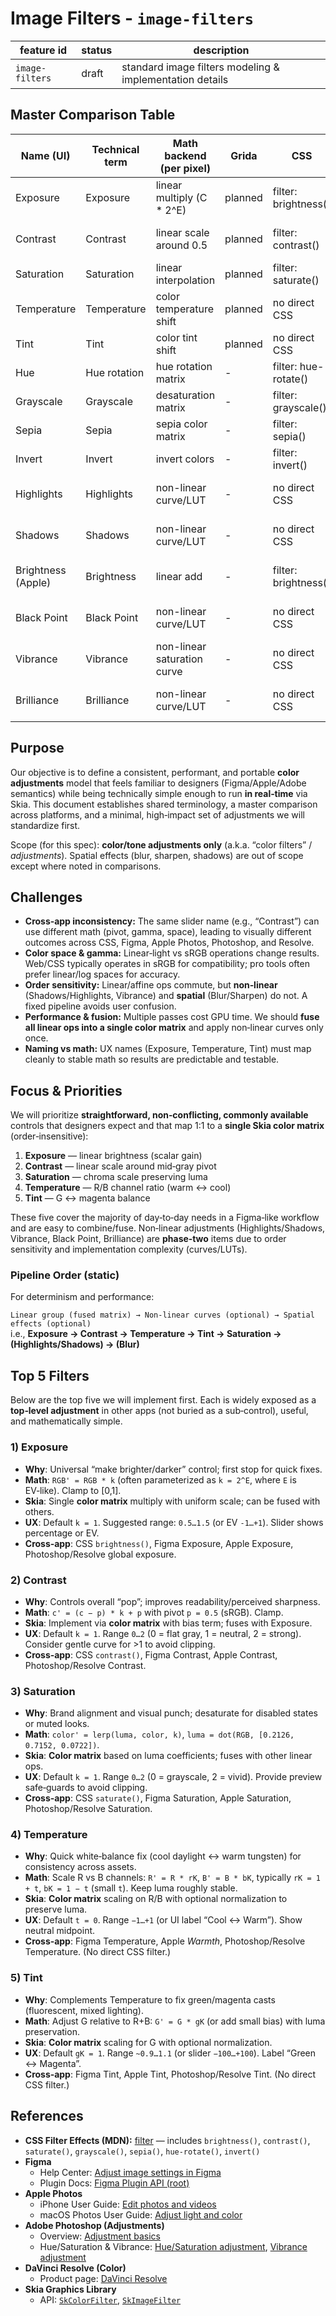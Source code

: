 # Image Filters - `image-filters`

| feature id      | status | description                                              |
| --------------- | ------ | -------------------------------------------------------- |
| `image-filters` | draft  | standard image filters modeling & implementation details |

## Master Comparison Table

| Name (UI)          | Technical term | Math backend (per pixel)    | Grida   | CSS                  | Figma | Apple Photos | Photoshop / Resolve | Skia impl            | Order sensitive | Priority | Difficulty | Notes / Usage                      |
| ------------------ | -------------- | --------------------------- | ------- | -------------------- | ----- | ------------ | ------------------- | -------------------- | --------------- | -------- | ---------- | ---------------------------------- |
| Exposure           | Exposure       | linear multiply (C \* 2^E)  | planned | filter: brightness() | ✓     | ✓            | ✓                   | color matrix         | No              | High     | Low        | Basic linear brightness adjustment |
| Contrast           | Contrast       | linear scale around 0.5     | planned | filter: contrast()   | ✓     | ✓            | ✓                   | color matrix         | No              | High     | Low        | Linear contrast scaling            |
| Saturation         | Saturation     | linear interpolation        | planned | filter: saturate()   | ✓     | ✓            | ✓                   | color matrix         | No              | High     | Low        | Adjusts color intensity            |
| Temperature        | Temperature    | color temperature shift     | planned | no direct CSS        | ✓     | ✓            | ✓                   | color matrix         | No              | Medium   | Medium     | White balance adjustment           |
| Tint               | Tint           | color tint shift            | planned | no direct CSS        | ✓     | ✓            | ✓                   | color matrix         | No              | Medium   | Medium     | Color cast adjustment              |
| Hue                | Hue rotation   | hue rotation matrix         | -       | filter: hue-rotate() | ✗     | ✗            | ✓                   | color matrix         | No              | High     | Low        | Hue rotation                       |
| Grayscale          | Grayscale      | desaturation matrix         | -       | filter: grayscale()  | ✗     | ✓            | ✓                   | color matrix         | No              | Medium   | Low        | Converts to grayscale              |
| Sepia              | Sepia          | sepia color matrix          | -       | filter: sepia()      | ✗     | ✗            | ✓                   | color matrix         | No              | Medium   | Low        | Sepia tone effect                  |
| Invert             | Invert         | invert colors               | -       | filter: invert()     | ✗     | ✗            | ✓                   | color matrix         | No              | Medium   | Low        | Inverts colors                     |
| Highlights         | Highlights     | non-linear curve/LUT        | -       | no direct CSS        | ✗     | ✓            | ✓                   | LUT / runtime shader | Yes             | Medium   | High       | Adjusts bright areas               |
| Shadows            | Shadows        | non-linear curve/LUT        | -       | no direct CSS        | ✗     | ✓            | ✓                   | LUT / runtime shader | Yes             | Medium   | High       | Adjusts dark areas                 |
| Brightness (Apple) | Brightness     | linear add                  | -       | filter: brightness() | ✗     | ✓            | ✓                   | color matrix         | No              | Medium   | Low        | Apple-specific brightness          |
| Black Point        | Black Point    | non-linear curve/LUT        | -       | no direct CSS        | ✗     | ✓            | ✓                   | LUT / runtime shader | Yes             | Low      | High       | Adjusts black level                |
| Vibrance           | Vibrance       | non-linear saturation curve | -       | no direct CSS        | ✗     | ✓            | ✓                   | LUT / runtime shader | Yes             | Medium   | High       | Selective saturation boost         |
| Brilliance         | Brilliance     | non-linear curve/LUT        | -       | no direct CSS        | ✗     | ✓            | ✓                   | LUT / runtime shader | Yes             | Low      | High       | Midtone brightness enhancement     |

## Purpose

Our objective is to define a consistent, performant, and portable **color adjustments** model that feels familiar to designers (Figma/Apple/Adobe semantics) while being technically simple enough to run **in real‑time** via Skia. This document establishes shared terminology, a master comparison across platforms, and a minimal, high‑impact set of adjustments we will standardize first.

Scope (for this spec): **color/tone adjustments only** (a.k.a. “color filters” / _adjustments_). Spatial effects (blur, sharpen, shadows) are out of scope except where noted in comparisons.

## Challenges

- **Cross‑app inconsistency:** The same slider name (e.g., “Contrast”) can use different math (pivot, gamma, space), leading to visually different outcomes across CSS, Figma, Apple Photos, Photoshop, and Resolve.
- **Color space & gamma:** Linear‑light vs sRGB operations change results. Web/CSS typically operates in sRGB for compatibility; pro tools often prefer linear/log spaces for accuracy.
- **Order sensitivity:** Linear/affine ops commute, but **non‑linear** (Shadows/Highlights, Vibrance) and **spatial** (Blur/Sharpen) do not. A fixed pipeline avoids user confusion.
- **Performance & fusion:** Multiple passes cost GPU time. We should **fuse all linear ops into a single color matrix** and apply non‑linear curves only once.
- **Naming vs math:** UX names (Exposure, Temperature, Tint) must map cleanly to stable math so results are predictable and testable.

## Focus & Priorities

We will prioritize **straightforward, non‑conflicting, commonly available** controls that designers expect and that map 1:1 to a **single Skia color matrix** (order‑insensitive):

1. **Exposure** — linear brightness (scalar gain)
2. **Contrast** — linear scale around mid‑gray pivot
3. **Saturation** — chroma scale preserving luma
4. **Temperature** — R/B channel ratio (warm ↔ cool)
5. **Tint** — G ↔ magenta balance

These five cover the majority of day‑to‑day needs in a Figma‑like workflow and are easy to combine/fuse. Non‑linear adjustments (Highlights/Shadows, Vibrance, Black Point, Brilliance) are **phase‑two** items due to order sensitivity and implementation complexity (curves/LUTs).

### Pipeline Order (static)

For determinism and performance:

`Linear group (fused matrix) → Non‑linear curves (optional) → Spatial effects (optional)`  
i.e., **Exposure → Contrast → Temperature → Tint → Saturation → (Highlights/Shadows) → (Blur)**

## Top 5 Filters

Below are the top five we will implement first. Each is widely exposed as a **top‑level adjustment** in other apps (not buried as a sub‑control), useful, and mathematically simple.

### 1) Exposure

- **Why**: Universal “make brighter/darker” control; first stop for quick fixes.
- **Math**: `RGB' = RGB * k` (often parameterized as `k = 2^E`, where `E` is EV‑like). Clamp to [0,1].
- **Skia**: Single **color matrix** multiply with uniform scale; can be fused with others.
- **UX**: Default `k = 1`. Suggested range: `0.5…1.5` (or EV `-1…+1`). Slider shows percentage or EV.
- **Cross‑app**: CSS `brightness()`, Figma Exposure, Apple Exposure, Photoshop/Resolve global exposure.

### 2) Contrast

- **Why**: Controls overall “pop”; improves readability/perceived sharpness.
- **Math**: `c' = (c − p) * k + p` with pivot `p = 0.5` (sRGB). Clamp.
- **Skia**: Implement via **color matrix** with bias term; fuses with Exposure.
- **UX**: Default `k = 1`. Range `0…2` (0 = flat gray, 1 = neutral, 2 = strong). Consider gentle curve for >1 to avoid clipping.
- **Cross‑app**: CSS `contrast()`, Figma Contrast, Apple Contrast, Photoshop/Resolve Contrast.

### 3) Saturation

- **Why**: Brand alignment and visual punch; desaturate for disabled states or muted looks.
- **Math**: `color' = lerp(luma, color, k)`, `luma = dot(RGB, [0.2126, 0.7152, 0.0722])`.
- **Skia**: **Color matrix** based on luma coefficients; fuses with other linear ops.
- **UX**: Default `k = 1`. Range `0…2` (0 = grayscale, 2 = vivid). Provide preview safe‑guards to avoid clipping.
- **Cross‑app**: CSS `saturate()`, Figma Saturation, Apple Saturation, Photoshop/Resolve Saturation.

### 4) Temperature

- **Why**: Quick white‑balance fix (cool daylight ↔ warm tungsten) for consistency across assets.
- **Math**: Scale R vs B channels: `R' = R * rK`, `B' = B * bK`, typically `rK = 1 + t`, `bK = 1 − t` (small `t`). Keep luma roughly stable.
- **Skia**: **Color matrix** scaling on R/B with optional normalization to preserve luma.
- **UX**: Default `t = 0`. Range `−1…+1` (or UI label “Cool ↔ Warm”). Show neutral midpoint.
- **Cross‑app**: Figma Temperature, Apple _Warmth_, Photoshop/Resolve Temperature. (No direct CSS filter.)

### 5) Tint

- **Why**: Complements Temperature to fix green/magenta casts (fluorescent, mixed lighting).
- **Math**: Adjust G relative to R+B: `G' = G * gK` (or add small bias) with luma preservation.
- **Skia**: **Color matrix** scaling for G with optional normalization.
- **UX**: Default `gK = 1`. Range `~0.9…1.1` (or slider `−100…+100`). Label “Green ↔ Magenta”.
- **Cross‑app**: Figma Tint, Apple Tint, Photoshop/Resolve Tint. (No direct CSS filter.)

## References

- **CSS Filter Effects (MDN):** [filter](https://developer.mozilla.org/en-US/docs/Web/CSS/filter) — includes `brightness()`, `contrast()`, `saturate()`, `grayscale()`, `sepia()`, `hue-rotate()`, `invert()`
- **Figma**
  - Help Center: [Adjust image settings in Figma](https://help.figma.com/hc/en-us/articles/360041098433-Adjust-the-properties-of-an-image)
  - Plugin Docs: [Figma Plugin API (root)](https://www.figma.com/plugin-docs/)
- **Apple Photos**
  - iPhone User Guide: [Edit photos and videos](https://support.apple.com/guide/iphone/edit-photos-and-videos-iphb08064d57/ios)
  - macOS Photos User Guide: [Adjust light and color](https://support.apple.com/guide/photos/adjust-light-exposure-and-color-pht806aea6a6/mac)
- **Adobe Photoshop (Adjustments)**
  - Overview: [Adjustment basics](https://helpx.adobe.com/photoshop/using/adjustment-fill-layers.html)
  - Hue/Saturation & Vibrance: [Hue/Saturation adjustment](https://helpx.adobe.com/photoshop-elements/using/adjusting-color-saturation-hue-vibrance.html), [Vibrance adjustment](https://helpx.adobe.com/photoshop/using/adjust-vibrance.html)
- **DaVinci Resolve (Color)**
  - Product page: [DaVinci Resolve](https://www.blackmagicdesign.com/products/davinciresolve)
- **Skia Graphics Library**
  - API: [`SkColorFilter`](https://api.skia.org/classSkColorFilter.html), [`SkImageFilter`](https://api.skia.org/classSkImageFilter.html)
